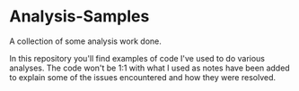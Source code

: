 # Analysis-Samples
A collection of some analysis work done.

In this repository you'll find examples of code I've used to do various analyses. The code won't be 1:1 with what I used as notes 
have been added to explain some of the issues encountered and how they were resolved.
